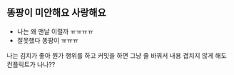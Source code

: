 ## 똥팡이 미안해요 사랑해요
 - 나는 왜 맨날 이럴까 ㅠㅠㅠㅠ
 - 잘못했다 똥팡이 ㅠㅠㅠ

나는 김치가 좋아
뭔가 행위를 하고 커밋을 하면
그냥 줄 바꿔서 내용 겹치지 않게 해도 컨플릭트가 나나??